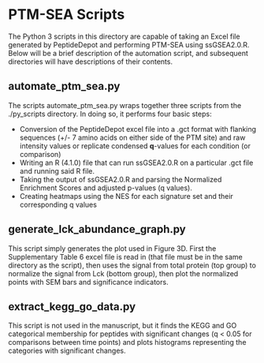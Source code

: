 # PTM-SEA Scripts

The Python 3 scripts in this directory are capable of taking an Excel file generated by PeptideDepot and performing PTM-SEA using ssGSEA2.0.R. Below will be a brief description of the automation script, and subsequent directories will have descriptions of their contents.

## automate_ptm_sea.py

The scripts automate_ptm_sea.py wraps together three scripts from the ./py_scripts directory. In doing so, it performs four basic steps:

* Conversion of the PeptideDepot excel file into a .gct format with flanking sequences (+/- 7 amino acids on either side of the PTM site) and raw intensity values or replicate condensed **q**-values for each condition (or comparison)
* Writing an R (4.1.0) file that can run ssGSEA2.0.R on a particular .gct file and running said R file.
* Taking the output of ssGSEA2.0.R and parsing the Normalized Enrichment Scores and adjusted p-values (q values).
* Creating heatmaps using the NES for each signature set and their corresponding q values

## generate_lck_abundance_graph.py

This script simply generates the plot used in Figure 3D. First the Supplementary Table 6 excel file is read in (that file must be in the same directory as the script), then uses the signal from total protein (top group) to normalize the signal from Lck (bottom group), then plot the normalized points with SEM bars and significance indicators. 

## extract_kegg_go_data.py

This script is not used in the manuscript, but it finds the KEGG and GO categorical membership for peptides with significant changes (q < 0.05 for comparisons between time points) and plots histograms representing the categories with significant changes.

